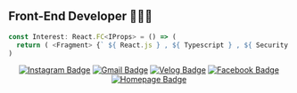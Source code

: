 ## Front-End Developer 👨🏻‍💻

```javascript
const Interest: React.FC<IProps> = () => (
  return ( <Fragment> {` ${ React.js } , ${ Typescript } , ${ Security } `} </Fragment> );
)
```

<div align=center>


[![Instagram Badge](https://img.shields.io/badge/Instagram-%23E3425F?style=flat-square&logo=instagram&logoColor=white&link=https://www.instagram.com/c01d_br0th3r/)](https://www.instagram.com/c01d_br0th3r/)
[![Gmail Badge](https://img.shields.io/badge/-Gmail-d14836?style=flat-square&logo=Gmail&logoColor=white&link=mailto:lchyung1998@gmail.com)](mailto:lchyung1998@gmail.com)
[![Velog Badge](https://img.shields.io/badge/Velog-%231DC996?style=flat-square&logo=V&logoColor=white&link=https://velog.io/@lchyung1998)](https://velog.io/@lchyung1998)
[![Facebook Badge](https://img.shields.io/badge/facebook-1877f2?style=flat-square&logo=facebook&logoColor=white&link=https://www.facebook.com/profile.php?id=100003806563361)](https://www.facebook.com/profile.php?id=100003806563361)
[![Homepage Badge](https://img.shields.io/badge/homepage-%23111?style=flat-square&logo=ubuntu&logoColor=white&link=https://velog.io/@lchyung1998)](http://c01d-br0th3r.kr)
</div>
